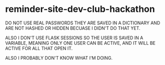 # reminder-site-dev-club-hackathon

DO NOT USE REAL PASSWORDS THEY ARE SAVED IN A DICTIONARY AND ARE NOT HASHED OR HIDDEN BECUASE I DIDN'T DO THAT YET.

ALSO I DON'T USE FLASK SESSIONS SO THE USER IS SAVED IN A VARIABLE, MEANING ONLY ONE USER CAN BE ACTIVE, AND IT WILL BE ACTIVE FOR ALL THAT OPEN IT.

ALSO I PROBABLY DON'T KNOW WHAT I'M DOING.